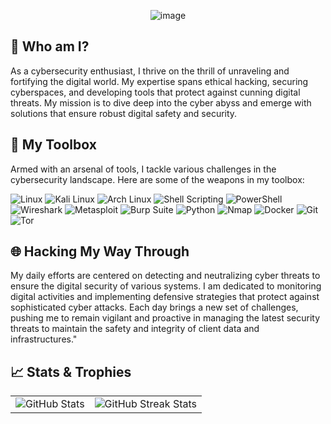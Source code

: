 <div align="center">

![image](https://github.com/0CTYSA/0CTYSA/assets/119985966/5bb44b0b-ec93-47cd-ae9f-eb525def28a7)
</div>


## 👤 Who am I?

As a cybersecurity enthusiast, I thrive on the thrill of unraveling and fortifying the digital world. My expertise spans ethical hacking, securing cyberspaces, and developing tools that protect against cunning digital threats. My mission is to dive deep into the cyber abyss and emerge with solutions that ensure robust digital safety and security.

## 🧰 My Toolbox

Armed with an arsenal of tools, I tackle various challenges in the cybersecurity landscape. Here are some of the weapons in my toolbox:

![Linux](https://img.shields.io/badge/linux-%23FCC624.svg?style=for-the-badge&logo=linux&logoColor=black) ![Kali Linux](https://img.shields.io/badge/Kali%20Linux-%2314354C.svg?style=for-the-badge&logo=kali-linux&logoColor=white) ![Arch Linux](https://img.shields.io/badge/Arch%20Linux-1793D1?style=for-the-badge&logo=arch-linux&logoColor=white) ![Shell Scripting](https://img.shields.io/badge/shell%20script-%23121011.svg?style=for-the-badge&logo=gnu-bash&logoColor=white) ![PowerShell](https://img.shields.io/badge/PowerShell-5391FE?style=for-the-badge&logo=powershell&logoColor=white) ![Wireshark](https://img.shields.io/badge/Wireshark-1679A7?style=for-the-badge&logo=wireshark&logoColor=white) ![Metasploit](https://img.shields.io/badge/Metasploit-000000?style=for-the-badge&logo=metasploit&logoColor=red)
![Burp Suite](https://img.shields.io/badge/Burp%20Suite-FF5733?style=for-the-badge&logo=burp-suite&logoColor=white) ![Python](https://img.shields.io/badge/python-%2314354C.svg?style=for-the-badge&logo=python&logoColor=white) ![Nmap](https://img.shields.io/badge/Nmap-4682B4?style=for-the-badge&logo=nmap&logoColor=white)
![Docker](https://img.shields.io/badge/Docker-2496ED?style=for-the-badge&logo=docker&logoColor=white)
![Git](https://img.shields.io/badge/Git-F05032?style=for-the-badge&logo=git&logoColor=white)
![Tor](https://img.shields.io/badge/Tor-7D4698?style=for-the-badge&logo=tor-project&logoColor=white)

## 🌐 Hacking My Way Through

My daily efforts are centered on detecting and neutralizing cyber threats to ensure the digital security of various systems. I am dedicated to monitoring digital activities and implementing defensive strategies that protect against sophisticated cyber attacks. Each day brings a new set of challenges, pushing me to remain vigilant and proactive in managing the latest security threats to maintain the safety and integrity of client data and infrastructures."

## 📈 Stats & Trophies

<table>
    <tr>
        <td><img src="https://github-readme-stats.vercel.app/api?username=0CTYSA&show_icons=true&theme=dark" alt="GitHub Stats" /></td>
        <td><img src="https://github-readme-streak-stats.herokuapp.com/?user=0CTYSA&theme=dark" alt="GitHub Streak Stats"/></td>
    </tr>
</table>
